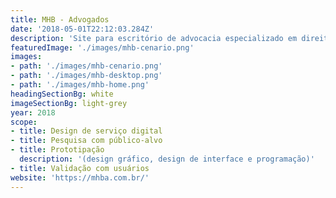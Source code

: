 ```yaml
---
title: MHB - Advogados
date: '2018-05-01T22:12:03.284Z'
description: 'Site para escritório de advocacia especializado em direito público e regulação'
featuredImage: './images/mhb-cenario.png'
images:
- path: './images/mhb-cenario.png'
- path: './images/mhb-desktop.png'
- path: './images/mhb-home.png'
headingSectionBg: white
imageSectionBg: light-grey
year: 2018
scope:
- title: Design de serviço digital
- title: Pesquisa com público-alvo
- title: Prototipação
  description: '(design gráfico, design de interface e programação)'
- title: Validação com usuários
website: 'https://mhba.com.br/'
---
```

